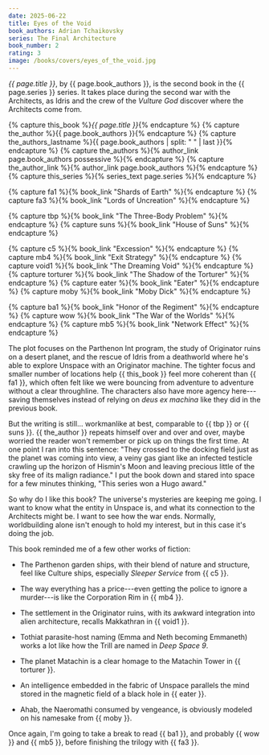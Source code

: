 ```yaml
---
date: 2025-06-22
title: Eyes of the Void
book_authors: Adrian Tchaikovsky
series: The Final Architecture
book_number: 2
rating: 3
image: /books/covers/eyes_of_the_void.jpg
---
```


<cite class="book-title">{{ page.title }}</cite>, by <span
class="author-name">{{ page.book_authors }}</span>, is the second book in the
<span class="book-series">{{ page.series }}</span> series. It takes place
during the second war with the Architects, as Idris and the crew of the
_Vulture God_ discover where the Architects come from.

{% capture this_book %}<cite class="book-title">{{ page.title }}</cite>{% endcapture %}
{% capture the_author %}<span class="author-name">{{ page.book_authors }}</span>{% endcapture %}
{% capture the_authors_lastname %}<span class="author-name">{{ page.book_authors | split: " " | last }}</span>{% endcapture %}
{% capture the_authors %}{% author_link page.book_authors possessive %}{% endcapture %}
{% capture the_author_link %}{% author_link page.book_authors %}{% endcapture %}
{% capture this_series %}{% series_text page.series %}{% endcapture %}

{% capture fa1 %}{% book_link "Shards of Earth" %}{% endcapture %}
{% capture fa3 %}{% book_link "Lords of Uncreation" %}{% endcapture %}

{% capture tbp %}{% book_link "The Three-Body Problem" %}{% endcapture %}
{% capture suns %}{% book_link "House of Suns" %}{% endcapture %}

{% capture c5 %}{% book_link "Excession" %}{% endcapture %}
{% capture mb4 %}{% book_link "Exit Strategy" %}{% endcapture %}
{% capture void1 %}{% book_link "The Dreaming Void" %}{% endcapture %}
{% capture torturer %}{% book_link "The Shadow of the Torturer" %}{% endcapture %}
{% capture eater %}{% book_link "Eater" %}{% endcapture %}
{% capture moby %}{% book_link "Moby Dick" %}{% endcapture %}

{% capture ba1 %}{% book_link "Honor of the Regiment" %}{% endcapture %}
{% capture wow %}{% book_link "The War of the Worlds" %}{% endcapture %}
{% capture mb5 %}{% book_link "Network Effect" %}{% endcapture %}

The plot focuses on the Parthenon Int program, the study of Originator ruins
on a desert planet, and the rescue of Idris from a deathworld where he's able
to explore Unspace with an Originator machine. The tighter focus and smaller
number of locations help {{ this_book }} feel more coherent than {{ fa1 }},
which often felt like we were bouncing from adventure to adventure without a
clear throughline. The characters also have more agency here--- saving
themselves instead of relying on _deus ex machina_ like they did in the
previous book.

But the writing is still... workmanlike at best, comparable to {{ tbp }} or {{
suns }}. {{ the_author }} repeats himself over and over and over, maybe
worried the reader won't remember or pick up on things the first time. At one
point I ran into this sentence: "They crossed to the docking field just as the
planet was coming into view, a veiny gas giant like an infected testicle
crawling up the horizon of Hismin's Moon and leaving precious little of the
sky free of its malign radiance." I put the book down and stared into space
for a few minutes thinking, "This series won a Hugo award."

So why do I like this book? The universe's mysteries are keeping me going. I
want to know what the entity in Unspace is, and what its connection to the
Architects might be. I want to see how the war ends. Normally, worldbuilding
alone isn't enough to hold my interest, but in this case it's doing the job.

This book reminded me of a few other works of fiction:

- The Parthenon garden ships, with their blend of nature and structure, feel
  like Culture ships, especially _Sleeper Service_ from {{ c5 }}.

- The way everything has a price---even getting the police to ignore a
  murder---is like the Corporation Rim in {{ mb4 }}.

- The settlement in the Originator ruins, with its awkward integration into
  alien architecture, recalls Makkathran in {{ void1 }}.

- Tothiat parasite-host naming (Emma and Neth becoming Emmaneth) works a lot
  like how the Trill are named in <cite class="tv-show-title">Deep Space
  9</cite>.

- The planet Matachin is a clear homage to the Matachin Tower in {{ torturer
  }}.

- An intelligence embedded in the fabric of Unspace parallels the mind stored
  in the magnetic field of a black hole in {{ eater }}.

- Ahab, the Naeromathi consumed by vengeance, is obviously modeled on his
  namesake from {{ moby }}.

Once again, I'm going to take a break to read {{ ba1 }}, and probably {{ wow
}} and {{ mb5 }}, before finishing the trilogy with {{ fa3 }}.
